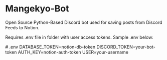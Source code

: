 # Mangekyo-Bot
Open Source Python-Based Discord bot used for saving posts from Discord Feeds to Notion.

Requires .env file in folder with user access tokens. Sample .env below:

  \# .env
  DATABASE_TOKEN=notion-db-token
  DISCORD_TOKEN=your-bot-token
  AUTH_KEY=notion-auth-token
  USER=your-username

